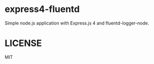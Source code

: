express4-fluentd
===

Simple node.js application with Express.js 4 and fluentd-logger-node.


# LICENSE

MIT

